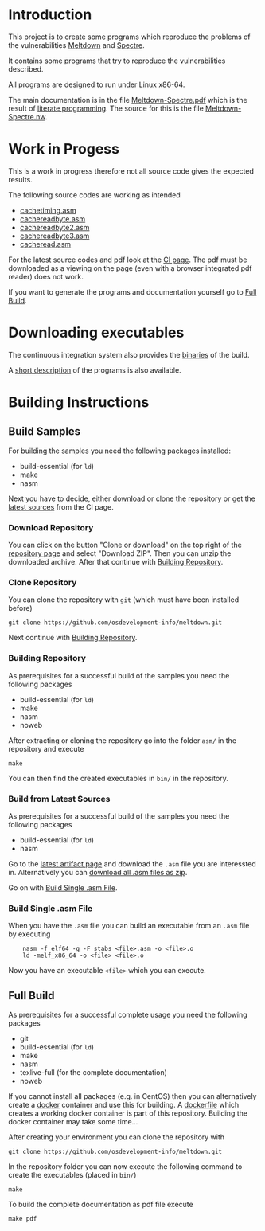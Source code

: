 # Introduction

This project is to create some programs which reproduce the problems of the vulnerabilities
[Meltdown](https://meltdownattack.com/) and [Spectre](https://spectreattack.com/).

It contains some programs that try to reproduce the vulnerabilities described.

All programs are designed to run under Linux x86-64.

The main documentation is in the file
[Meltdown-Spectre.pdf](Meltdown-Spectre.pdf) which is the result of
[literate programming](https://en.wikipedia.org/wiki/Literate_programming). The source for this is the file
[Meltdown-Spectre.nw](https://github.com/uweplonus/meltdown/blob/master/Meltdown-Spectre.nw).

# Work in Progess

This is a work in progress therefore not all source code gives the expected results.

The following source codes are working as intended

* [cachetiming.asm](https://ci.sw4j.net/jenkins/job/osdevelopment.info/job/meltdown/job/master/lastSuccessfulBuild/artifact/asm/cachetiming.asm)
* [cachereadbyte.asm](https://ci.sw4j.net/jenkins/job/osdevelopment.info/job/meltdown/job/master/lastSuccessfulBuild/artifact/asm/cachereadbyte.asm)
* [cachereadbyte2.asm](https://ci.sw4j.net/jenkins/job/osdevelopment.info/job/meltdown/job/master/lastSuccessfulBuild/artifact/asm/cachereadbyte2.asm)
* [cachereadbyte3.asm](https://ci.sw4j.net/jenkins/job/osdevelopment.info/job/meltdown/job/master/lastSuccessfulBuild/artifact/asm/cachereadbyte3.asm)
* [cacheread.asm](https://ci.sw4j.net/jenkins/job/osdevelopment.info/job/meltdown/job/master/lastSuccessfulBuild/artifact/asm/cacheread.asm)

For the latest source codes and pdf look at the
[CI page](https://ci.sw4j.net/jenkins/job/osdevelopment.info/job/meltdown/job/master/). The pdf must be downloaded as a
viewing on the page (even with a browser integrated pdf reader) does not work.

If you want to generate the programs and documentation yourself go to [Full Build](#full-build).

# Downloading executables

The continuous integration system also provides the
[binaries](https://ci.sw4j.net/jenkins/job/osdevelopment.info/job/meltdown/job/master/lastSuccessfulBuild/artifact/bin)
of the build.

A [short description](./using.html) of the programs is also available.

# Building Instructions

## Build Samples

For building the samples you need the following packages installed:

* build-essential (for `ld`)
* make
* nasm

Next you have to decide, either [download](#download-repository) or [clone](#clone-repository) the repository or get the
[latest sources](#build-from-latest-sources) from the CI page.

### Download Repository

You can click on the button "Clone or download" on the top right of the
[repository page](https://github.com/osdevelopment-info/meltdown) and select "Download ZIP". Then you can unzip the
downloaded archive. After that continue with [Building Repository](#building-repository).

### Clone Repository

You can clone the repository with `git` (which must have been installed before)

```
git clone https://github.com/osdevelopment-info/meltdown.git
```

Next continue with [Building Repository](#building-repository).

### Building Repository

As prerequisites for a successful build of the samples you need the following packages

* build-essential (for `ld`)
* make
* nasm
* noweb

After extracting or cloning the repository go into the folder `asm/` in the repository and execute

```
make
```

You can then find the created executables in `bin/` in the repository.

### Build from Latest Sources

As prerequisites for a successful build of the samples you need the following packages

* build-essential (for `ld`)
* nasm

Go to the
[latest artifact page](https://ci.sw4j.net/jenkins/job/osdevelopment.info/job/meltdown/job/master/lastSuccessfulBuild/artifact/asm/)
and download the `.asm` file you are interessted in. Alternatively you can
[download all .asm files as zip](https://ci.sw4j.net/jenkins/job/osdevelopment.info/job/meltdown/job/master/lastSuccessfulBuild/artifact/asm/*zip*/asm.zip).

Go on with [Build Single .asm File](#build-single-asm-file).

### Build Single .asm File

When you have the `.asm` file you can build an executable from an `.asm` file by executing

```
	nasm -f elf64 -g -F stabs <file>.asm -o <file>.o
	ld -melf_x86_64 -o <file> <file>.o
```

Now you have an executable `<file>` which you can execute.

## Full Build

As prerequisites for a successful complete usage you need the following packages

* git
* build-essential (for `ld`)
* make
* nasm
* texlive-full (for the complete documentation)
* noweb

If you cannot install all packages (e.g. in CentOS) then you can alternatively create a [docker](https://docker.io)
container and use this for building. A
[dockerfile](https://github.com/osdevelopment-info/meltdown/blob/master/Dockerfile) which creates a working docker
container is part of this repository. Building the docker container may take some time...

After creating your environment you can clone the repository with

```
git clone https://github.com/osdevelopment-info/meltdown.git
```

In the repository folder you can now execute the following command to create the executables (placed in `bin/`)

```
make
```

To build the complete documentation as pdf file execute

```
make pdf
```
